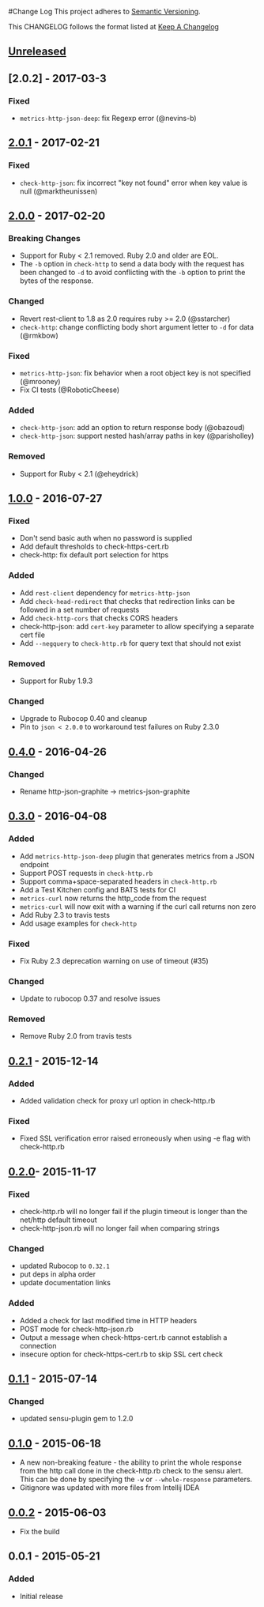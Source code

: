 #Change Log
This project adheres to [Semantic Versioning](http://semver.org/).

This CHANGELOG follows the format listed at [Keep A Changelog](http://keepachangelog.com/)

## [Unreleased]

## [2.0.2] - 2017-03-3
### Fixed
- `metrics-http-json-deep`: fix Regexp error (@nevins-b)

## [2.0.1] - 2017-02-21
### Fixed
- `check-http-json`: fix incorrect "key not found" error when key value is null (@marktheunissen)

## [2.0.0] - 2017-02-20
### Breaking Changes
- Support for Ruby < 2.1 removed. Ruby 2.0 and older are EOL.
- The `-b` option in `check-http` to send a data body with the request has been changed to `-d` to
  avoid conflicting with the `-b` option to print the bytes of the response.

### Changed
- Revert rest-client to 1.8 as 2.0 requires ruby >= 2.0 (@sstarcher)
- `check-http`: change conflicting body short argument letter to `-d` for data (@rmkbow)

### Fixed
- `metrics-http-json`: fix behavior when a root object key is not specified (@mrooney)
- Fix CI tests (@RoboticCheese)

### Added
- `check-http-json`: add an option to return response body (@obazoud)
- `check-http-json`: support nested hash/array paths in key (@parisholley)

### Removed
- Support for Ruby < 2.1 (@eheydrick)

## [1.0.0] - 2016-07-27
### Fixed
- Don't send basic auth when no password is supplied
- Add default thresholds to check-https-cert.rb
- check-http: fix default port selection for https

### Added
- Add `rest-client` dependency for `metrics-http-json`
- Add `check-head-redirect` that checks that redirection links can be followed in a set number of requests
- Add `check-http-cors` that checks CORS headers
- check-http-json: add `cert-key` parameter to allow specifying a separate cert file
- Add `--negquery` to `check-http.rb` for query text that should not exist

### Removed
- Support for Ruby 1.9.3

### Changed
- Upgrade to Rubocop 0.40 and cleanup
- Pin to `json < 2.0.0` to workaround test failures on Ruby 2.3.0

## [0.4.0] - 2016-04-26
### Changed
- Rename http-json-graphite -> metrics-json-graphite

## [0.3.0] - 2016-04-08
### Added
- Add `metrics-http-json-deep` plugin that generates metrics from a JSON endpoint
- Support POST requests in `check-http.rb`
- Support comma+space-separated headers in `check-http.rb`
- Add a Test Kitchen config and BATS tests for CI
- `metrics-curl` now returns the http_code from the request
- `metrics-curl` will now exit with a warning if the curl call returns non zero
- Add Ruby 2.3 to travis tests
- Add usage examples for `check-http`

### Fixed
- Fix Ruby 2.3 deprecation warning on use of timeout (#35)

### Changed
- Update to rubocop 0.37 and resolve issues

### Removed
- Remove Ruby 2.0 from travis tests

## [0.2.1] - 2015-12-14
### Added
- Added validation check for proxy url option in check-http.rb

### Fixed
- Fixed SSL verification error raised erroneously when using -e flag with check-http.rb

## [0.2.0]- 2015-11-17
### Fixed
- check-http.rb will no longer fail if the plugin timeout is longer than the net/http default timeout
- check-http-json.rb will no longer fail when comparing strings

### Changed
- updated Rubocop to `0.32.1`
- put deps in alpha order
- update documentation links

### Added
- Added a check for last modified time in HTTP headers
- POST mode for check-http-json.rb
- Output a message when check-https-cert.rb cannot establish a connection
- insecure option for check-https-cert.rb to skip SSL cert check

## [0.1.1] - 2015-07-14
### Changed
- updated sensu-plugin gem to 1.2.0

## [0.1.0] - 2015-06-18
- A new non-breaking feature - the ability to print the whole response from the http call done in the check-http.rb check to the sensu alert. This can be done by specifying the ```-w``` or ```--whole-response``` parameters.
- Gitignore was updated with more files from Intellij IDEA

## [0.0.2] - 2015-06-03
- Fix the build

## 0.0.1 - 2015-05-21

### Added
- Initial release

[Unreleased]: https://github.com/sensu-plugins/sensu-plugins-http/compare/2.0.1...HEAD
[2.0.1]: https://github.com/sensu-plugins/sensu-plugins-http/compare/2.0.0...2.0.1
[2.0.0]: https://github.com/sensu-plugins/sensu-plugins-http/compare/1.0.0...2.0.0
[1.0.0]: https://github.com/sensu-plugins/sensu-plugins-http/compare/0.4.0...1.0.0
[0.4.0]: https://github.com/sensu-plugins/sensu-plugins-http/compare/0.3.0...0.4.0
[0.3.0]: https://github.com/sensu-plugins/sensu-plugins-http/compare/0.2.1...0.3.0
[0.2.1]: https://github.com/sensu-plugins/sensu-plugins-http/compare/0.2.0...0.2.1
[0.2.0]: https://github.com/sensu-plugins/sensu-plugins-http/compare/0.1.1...0.2.0
[0.1.1]: https://github.com/sensu-plugins/sensu-plugins-http/compare/0.1.0...0.1.1
[0.1.0]: https://github.com/sensu-plugins/sensu-plugins-http/compare/0.0.2...0.1.0
[0.0.2]: https://github.com/sensu-plugins/sensu-plugins-http/compare/0.0.1...0.0.2
